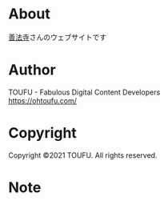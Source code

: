 # About
[善法寺](zempouji.com/)さんのウェブサイトです

# Author
TOUFU - Fabulous Digital Content Developers
<br>
https://ohtoufu.com/

# Copyright
Copyright ©2021 TOUFU. All rights reserved.

# Note
